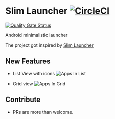 # Slim Launcher [![CircleCI](https://circleci.com/gh/subbramanil/slim-launcher.svg?style=svg)](https://circleci.com/gh/subbramanil/slim-launcher)

[![Quality Gate Status](https://sonarcloud.io/api/project_badges/measure?project=subbramanil_slim-launcher&metric=alert_status)](https://sonarcloud.io/dashboard?id=subbramanil_slim-launcher)

Android minimalistic launcher

The project got inspired by [Slim Launcher](https://github.com/sduduzog/slim-launcher)


## New Features

- List View with icons
![Apps In List](https://s3-us-west-2.amazonaws.com/my-blogresources/screenshots/apps_in_list.png)

- Grid view
![Apps In Grid](https://s3-us-west-2.amazonaws.com/my-blogresources/screenshots/apps_in_grid.png)

## Contribute

- PRs are more than welcome.
